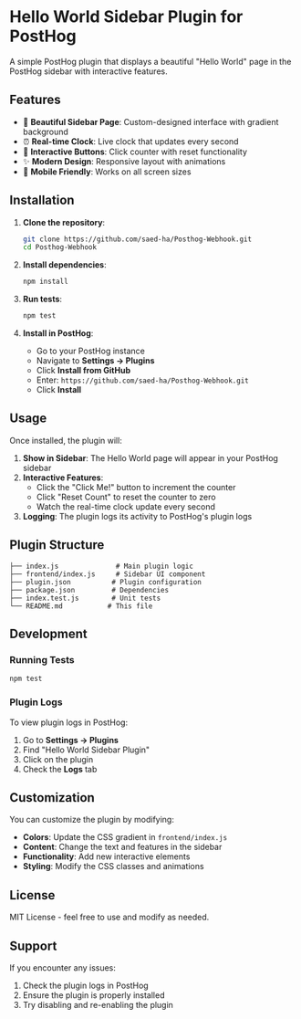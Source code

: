 # Hello World Sidebar Plugin for PostHog

A simple PostHog plugin that displays a beautiful "Hello World" page in the PostHog sidebar with interactive features.

## Features

- 🚀 **Beautiful Sidebar Page**: Custom-designed interface with gradient background
- ⏰ **Real-time Clock**: Live clock that updates every second
- 🎯 **Interactive Buttons**: Click counter with reset functionality
- ✨ **Modern Design**: Responsive layout with animations
- 📱 **Mobile Friendly**: Works on all screen sizes

## Installation

1. **Clone the repository**:
   ```bash
   git clone https://github.com/saed-ha/Posthog-Webhook.git
   cd Posthog-Webhook
   ```

2. **Install dependencies**:
   ```bash
   npm install
   ```

3. **Run tests**:
   ```bash
   npm test
   ```

4. **Install in PostHog**:
   - Go to your PostHog instance
   - Navigate to **Settings → Plugins**
   - Click **Install from GitHub**
   - Enter: `https://github.com/saed-ha/Posthog-Webhook.git`
   - Click **Install**

## Usage

Once installed, the plugin will:

1. **Show in Sidebar**: The Hello World page will appear in your PostHog sidebar
2. **Interactive Features**: 
   - Click the "Click Me!" button to increment the counter
   - Click "Reset Count" to reset the counter to zero
   - Watch the real-time clock update every second
3. **Logging**: The plugin logs its activity to PostHog's plugin logs

## Plugin Structure

```
├── index.js              # Main plugin logic
├── frontend/index.js     # Sidebar UI component
├── plugin.json          # Plugin configuration
├── package.json         # Dependencies
├── index.test.js        # Unit tests
└── README.md           # This file
```

## Development

### Running Tests
```bash
npm test
```

### Plugin Logs
To view plugin logs in PostHog:
1. Go to **Settings → Plugins**
2. Find "Hello World Sidebar Plugin"
3. Click on the plugin
4. Check the **Logs** tab

## Customization

You can customize the plugin by modifying:

- **Colors**: Update the CSS gradient in `frontend/index.js`
- **Content**: Change the text and features in the sidebar
- **Functionality**: Add new interactive elements
- **Styling**: Modify the CSS classes and animations

## License

MIT License - feel free to use and modify as needed.

## Support

If you encounter any issues:
1. Check the plugin logs in PostHog
2. Ensure the plugin is properly installed
3. Try disabling and re-enabling the plugin 